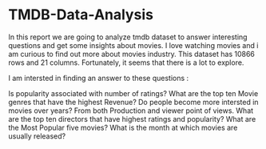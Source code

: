 # TMDB-Data-Analysis

In this report we are going to analyze tmdb dataset to answer interesting questions and get some insights about movies.
I love watching movies and i am curious to find out more about movies industry.
This dataset has 10866 rows and 21 columns. Fortunately, it seems that there is a lot to explore.

I am intersted in finding an answer to these questions :

Is popularity associated with number of ratings?
What are the top ten Movie genres that have the highest Revenue?
Do people become more intersted in movies over years? From both Production and viewer point of views.
What are the top ten directors that have highest ratings and popularity?
What are the Most Popular five movies?
What is the month at which movies are usually released?
